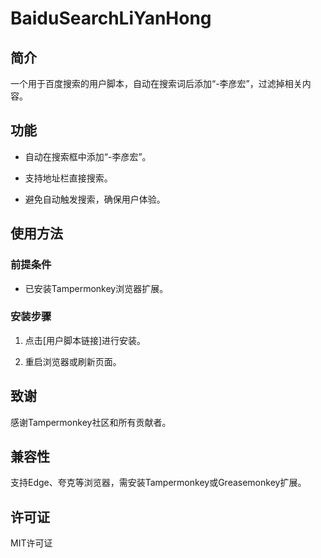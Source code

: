 # BaiduSearchLiYanHong

## 简介

一个用于百度搜索的用户脚本，自动在搜索词后添加“-李彦宏”，过滤掉相关内容。

## 功能

- 自动在搜索框中添加“-李彦宏”。

- 支持地址栏直接搜索。

- 避免自动触发搜索，确保用户体验。

## 使用方法

### 前提条件

- 已安装Tampermonkey浏览器扩展。

### 安装步骤

1. 点击[用户脚本链接]进行安装。

2. 重启浏览器或刷新页面。


## 致谢

感谢Tampermonkey社区和所有贡献者。

## 兼容性

支持Edge、夸克等浏览器，需安装Tampermonkey或Greasemonkey扩展。

## 许可证

MIT许可证